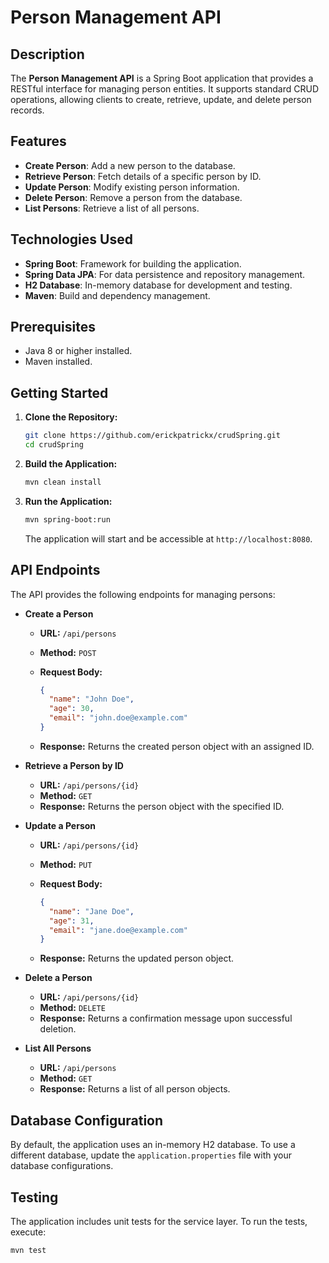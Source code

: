 # Person Management API

## Description

The **Person Management API** is a Spring Boot application that provides a RESTful interface for managing person entities. It supports standard CRUD operations, allowing clients to create, retrieve, update, and delete person records.

## Features

- **Create Person**: Add a new person to the database.
- **Retrieve Person**: Fetch details of a specific person by ID.
- **Update Person**: Modify existing person information.
- **Delete Person**: Remove a person from the database.
- **List Persons**: Retrieve a list of all persons.

## Technologies Used

- **Spring Boot**: Framework for building the application.
- **Spring Data JPA**: For data persistence and repository management.
- **H2 Database**: In-memory database for development and testing.
- **Maven**: Build and dependency management.

## Prerequisites

- Java 8 or higher installed.
- Maven installed.

## Getting Started

1. **Clone the Repository:**

   ```bash
   git clone https://github.com/erickpatrickx/crudSpring.git
   cd crudSpring
   ```

2. **Build the Application:**

   ```bash
   mvn clean install
   ```

3. **Run the Application:**

   ```bash
   mvn spring-boot:run
   ```

   The application will start and be accessible at `http://localhost:8080`.

## API Endpoints

The API provides the following endpoints for managing persons:

- **Create a Person**

  - **URL:** `/api/persons`
  - **Method:** `POST`
  - **Request Body:**

    ```json
    {
      "name": "John Doe",
      "age": 30,
      "email": "john.doe@example.com"
    }
    ```

  - **Response:** Returns the created person object with an assigned ID.

- **Retrieve a Person by ID**

  - **URL:** `/api/persons/{id}`
  - **Method:** `GET`
  - **Response:** Returns the person object with the specified ID.

- **Update a Person**

  - **URL:** `/api/persons/{id}`
  - **Method:** `PUT`
  - **Request Body:**

    ```json
    {
      "name": "Jane Doe",
      "age": 31,
      "email": "jane.doe@example.com"
    }
    ```

  - **Response:** Returns the updated person object.

- **Delete a Person**

  - **URL:** `/api/persons/{id}`
  - **Method:** `DELETE`
  - **Response:** Returns a confirmation message upon successful deletion.

- **List All Persons**

  - **URL:** `/api/persons`
  - **Method:** `GET`
  - **Response:** Returns a list of all person objects.

## Database Configuration

By default, the application uses an in-memory H2 database. To use a different database, update the `application.properties` file with your database configurations.

## Testing

The application includes unit tests for the service layer. To run the tests, execute:

```bash
mvn test
```


